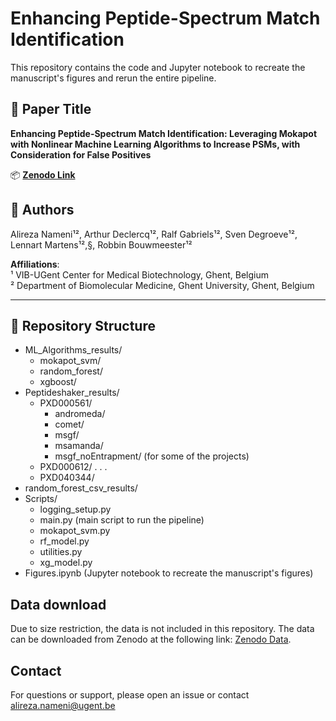 
# Enhancing Peptide-Spectrum Match Identification

This repository contains the code and Jupyter notebook to recreate the manuscript's figures and rerun the entire pipeline.

## 📝 Paper Title

**Enhancing Peptide-Spectrum Match Identification: Leveraging Mokapot with Nonlinear Machine Learning Algorithms to Increase PSMs, with Consideration for False Positives**

📦 **[Zenodo Link](https://zenodo.org/record/1)**

## 👥 Authors

Alireza Nameni¹², Arthur Declercq¹², Ralf Gabriels¹², Sven Degroeve¹², Lennart Martens¹²,§, Robbin Bouwmeester¹²

**Affiliations**:  
¹ VIB-UGent Center for Medical Biotechnology, Ghent, Belgium  
² Department of Biomolecular Medicine, Ghent University, Ghent, Belgium

---

## 📂 Repository Structure


- ML_Algorithms_results/
    - mokapot_svm/
    - random_forest/
    - xgboost/
- Peptideshaker_results/
    - PXD000561/
        - andromeda/
        - comet/
        - msgf/
        - msamanda/
        - msgf_noEntrapment/ (for some of the projects)
    - PXD000612/
    .
    .
    .
    - PXD040344/
- random_forest_csv_results/
- Scripts/
    - logging_setup.py
    - main.py (main script to run the pipeline)
    - mokapot_svm.py
    - rf_model.py
    - utilities.py
    - xg_model.py
- Figures.ipynb (Jupyter notebook to recreate the manuscript's figures)


## Data download
Due to size restriction, the data is not included in this repository. The data can be downloaded from Zenodo at the following link: [Zenodo Data](https://zenodo.org/record/1).

## Contact
For questions or support, please open an issue or contact alireza.nameni@ugent.be
